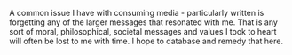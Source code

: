 
A common issue I have with consuming media - particularly written is forgetting any of the larger messages that resonated with me. That is any sort of moral, philosophical, societal messages and values I took to heart will often be lost to me with time. I hope to database and remedy that here.
